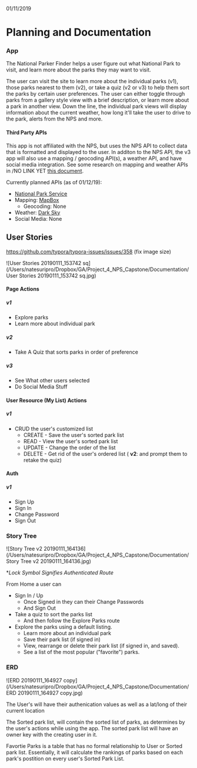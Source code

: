 01/11/2019

# Planning and Documentation

### App

The National Parker Finder helps a user figure out what National Park to visit, and learn more about the parks they may want to visit.

The user can visit the site to learn more about the individual parks (v1), those parks nearest to them (v2), or take a quiz (v2 or v3) to help them sort the parks by certain user preferences. The user can either toggle through parks from a gallery style view with a brief description, or learn more about a park in another view. Down the line, the individual park views will display information about the current weather, how long it'll take the user to drive to the park, alerts from the NPS and more.

#### Third Party APIs

This app is not affiliated with the NPS, but uses the NPS API to collect data that is formatted and displayed to the user. In additon to the NPS API, the v3 app will also use a mapping / geocoding API(s), a weather API, and have social media integration. See some research on mapping and weather APIs in /NO LINK YET [this document]().

Currently planned APIs (as of 01/12/19):

- [National Park Service](https://www.nps.gov/subjects/developer/api-documentation.htm)
- Mapping: [MapBox](https://www.mapbox.com/api-documentation/)
  - Geocoding: None
- Weather: [Dark Sky](https://darksky.net/dev)
- Social Media: None

## User Stories

https://github.com/typora/typora-issues/issues/358 (fix image size)

![User Stories 20190111_153742 sq](/Users/natesuripro/Dropbox/GA/Project_4_NPS_Capstone/Documentation/User Stories 20190111_153742 sq.jpg)

#### Page Actions

##### v1

- Explore parks
- Learn more about individual park

##### v2

- Take A Quiz that sorts parks in order of preference

##### v3

- See What other users selected
- Do Social Media Stuff

#### User Resource (My List) Actions

##### v1

- CRUD the user's customized list
  - CREATE - Save the user's sorted park list
  - READ - View the user's sorted park list
  - UPDATE - Change the order of the list
  - DELETE - Get rid of the user's ordered list ( **v2**: and prompt them to retake the quiz)

#### Auth

##### v1

- Sign Up
- Sign In
- Change Password
- Sign Out

### Story Tree

![Story Tree v2 20190111_164136](/Users/natesuripro/Dropbox/GA/Project_4_NPS_Capstone/Documentation/Story Tree v2 20190111_164136.jpg)

**Lock Symbol Signifies Authenticated Route*

From Home a user can

- Sign In / Up
  - Once Signed in they can their Change Passwords
  - And Sign Out
- Take a quiz to sort the parks list
  - And then follow the Explore Parks route
- Explore the parks using a default listing.
  - Learn more about an individual park
  - Save their park list (if signed in)
  - View, rearrange or delete their park list (if signed in, and saved).
  - See a list of the most popular ("favorite") parks.

### ERD

![ERD 20190111_164927 copy](/Users/natesuripro/Dropbox/GA/Project_4_NPS_Capstone/Documentation/ERD 20190111_164927 copy.jpg)

The User's will have their authenication values as well as a lat/long of their current location

The Sorted park list, will contain the sorted list of parks, as determines by the user's actions while using the app. The sorted park list will have an owner key with the creating user in it.

Favortie Parks is a table that has no formal relationship to User or Sorted park list. Essentially, it will calculate the rankings of parks based on each park's postition on every user's Sorted Park List.

